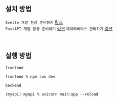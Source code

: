 ## 설치 방법

`Svelte 개발 환경 준비하기` [링크](https://wikidocs.net/175833)  
`FastAPI 개발 환경 준비하기` [링크](https://wikidocs.net/175831)
`데이터베이스 관리하기` [링크](https://wikidocs.net/175967)

<br />

## 실행 방법

`frontend`

```
frontend % npm run dev
```

`backend`

```
(myapi) myapi % uvicorn main:app --reload
```
